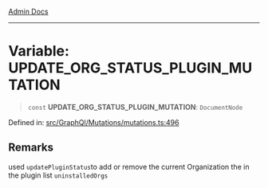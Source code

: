 [Admin Docs](/)

***

# Variable: UPDATE\_ORG\_STATUS\_PLUGIN\_MUTATION

> `const` **UPDATE\_ORG\_STATUS\_PLUGIN\_MUTATION**: `DocumentNode`


Defined in: [src/GraphQl/Mutations/mutations.ts:496](https://github.com/PalisadoesFoundation/talawa-admin/blob/main/src/GraphQl/Mutations/mutations.ts#L496)

## Remarks

used  `updatePluginStatus`to add or remove the current Organization the in the plugin list `uninstalledOrgs`
